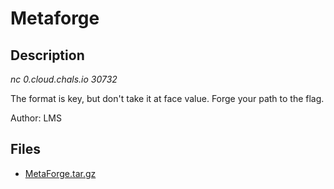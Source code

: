 # Metaforge

## Description

*nc 0.cloud.chals.io 30732*

The format is key, but don't take it at face value. Forge your path to the flag.

Author: LMS

## Files

* [MetaForge.tar.gz](files/MetaForge.tar.gz)

